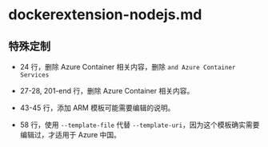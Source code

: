 # dockerextension-nodejs.md

## 特殊定制

* 24 行，删除 Azure Container 相关内容，删除 `and Azure Container Services`

* 27-28, 201-end 行，删除 Azure Container 相关内容。

* 43-45 行，添加 ARM 模板可能需要编辑的说明。

* 58 行，使用 `--template-file` 代替 `--template-uri`，因为这个模板确实需要编辑过，才适用于 Azure 中国。